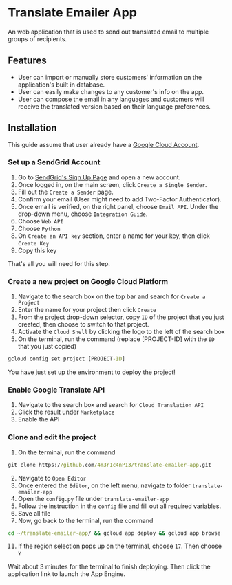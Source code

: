 # Translate Emailer App 

An web application that is used to send out translated email to multiple groups of recipients.

## Features

- User can import or manually store customers' information on the application's built in database.
- User can easily make changes to any customer's info on the app.
- User can compose the email in any languages and customers will receive the translated version based on their language preferences. 


## Installation

This guide assume that user already have a [Google Cloud Account](https://console.cloud.google.com). 

### Set up a SendGrid Account

1. Go to [SendGrid's Sign Up Page](https://signup.sendgrid.com) and open a new account.
2. Once logged in, on the main screen, click `Create a Single Sender`.
3. Fill out the `Create a Sender` page.
4. Confirm your email (User might need to add Two-Factor Authenticator).
5. Once email is verified, on the right panel, choose `Email API`. Under the drop-down menu, choose `Integration Guide`.
6. Choose `Web API`
7. Choose `Python`
8. On `Create an API key` section, enter a name for your key, then click `Create Key`
9. Copy this key

That's all you will need for this step.

### Create a new project on Google Cloud Platform

1. Navigate to the search box on the top bar and search for `Create a Project`
2. Enter the name for your project then click `Create`
3. From the project drop-down selector, copy `ID` of the project that you just created, then choose to switch to that project.
4. Activate the `Cloud Shell` by clicking the logo to the left of the search box 
5. On the terminal, run the command (replace [PROJECT-ID] with the `ID` that you just copied)
```bat
gcloud config set project [PROJECT-ID]
```
You have just set up the environment to deploy the project! 

### Enable Google Translate API

1. Navigate to the search box and search for `Cloud Translation API`
2. Click the result under `Marketplace`
3. Enable the API

### Clone and edit the project

1. On the terminal, run the command
```bat
git clone https://github.com/4m3r1c4nP13/translate-emailer-app.git
```
2. Navigate to `Open Editor`
3. Once entered the `Editor`, on the left menu, navigate to folder `translate-emailer-app`
4. Open the `config.py` file under `translate-emailer-app`
5. Follow the instruction in the `config` file and fill out all required variables.
6. Save all file
7. Now, go back to the terminal, run the command
```bat
cd ~/translate-emailer-app/ && gcloud app deploy && gcloud app browse
```
11. If the region selection pops up on the terminal, choose `17`. Then choose `Y`

Wait about 3 minutes for the terminal to finish deploying. Then click the application link to launch the App Engine.
